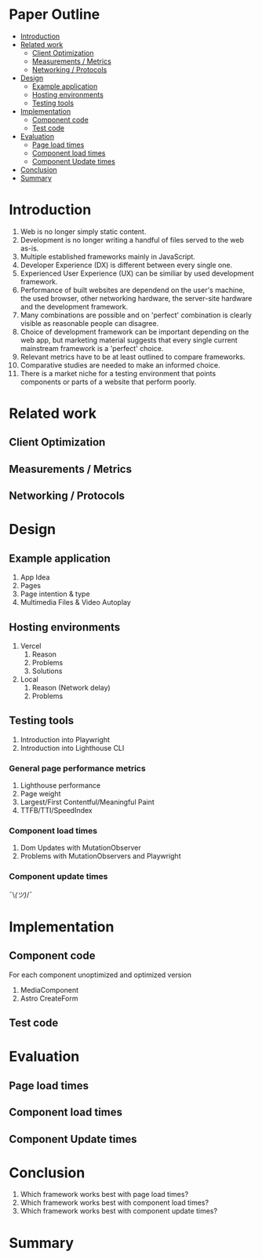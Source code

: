 <h1>Paper Outline</h1>

- [Introduction](#introduction)
- [Related work](#related-work)
  - [Client Optimization](#client-optimization)
  - [Measurements / Metrics](#measurements--metrics)
  - [Networking / Protocols](#networking--protocols)
- [Design](#design)
  - [Example application](#example-application)
  - [Hosting environments](#hosting-environments)
  - [Testing tools](#testing-tools)
- [Implementation](#implementation)
  - [Component code](#component-code)
  - [Test code](#test-code)
- [Evaluation](#evaluation)
  - [Page load times](#page-load-times)
  - [Component load times](#component-load-times-1)
  - [Component Update times](#component-update-times-1)
- [Conclusion](#conclusion)
- [Summary](#summary)


# Introduction

1. Web is no longer simply static content.
2. Development is no longer writing a handful of files served to the web as-is.
3. Multiple established frameworks mainly in JavaScript.
4. Developer Experience (DX) is different between every single one.
5. Experienced User Experience (UX) can be similiar by used development framework.
6. Performance of built websites are dependend on the user's machine, the used browser, other networking hardware, the server-site hardware and the development framework.
7. Many combinations are possible and on 'perfect' combination is clearly visible as reasonable people can disagree.
8. Choice of development framework can be important depending on the web app, but marketing material suggests that every single current mainstream framework is a 'perfect' choice.
9.  Relevant metrics have to be at least outlined to compare frameworks.
10. Comparative studies are needed to make an informed choice.
11. There is a market niche for a testing environment that points components or parts of a website that perform poorly.


# Related work

## Client Optimization
## Measurements / Metrics
## Networking / Protocols

# Design
## Example application
1. App Idea
2. Pages
3. Page intention & type
4. Multimedia Files & Video Autoplay

## Hosting environments
1. Vercel
   1. Reason
   2. Problems
   3. Solutions
2. Local
   1. Reason (Network delay)
   2. Problems

## Testing tools
1. Introduction into Playwright
2. Introduction into Lighthouse CLI

### General page performance metrics
1. Lighthouse performance
2. Page weight
3. Largest/First Contentful/Meaningful Paint
4. TTFB/TTI/SpeedIndex

### Component load times
1. Dom Updates with MutationObserver
2. Problems with MutationObservers and Playwright

### Component update times

¯\\_(ツ)_/¯

# Implementation
## Component code

For each component unoptimized and optimized version

1. MediaComponent
2. Astro CreateForm
<!-- TODO: Add other components -->

## Test code
# Evaluation
## Page load times
## Component load times
## Component Update times
# Conclusion
1. Which framework works best with page load times?
2. Which framework works best with component load times?
3. Which framework works best with component update times?
# Summary